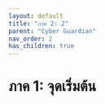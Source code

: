 ```yaml
---
layout: default
title: "ภาค 2: 2"
parent: "Cyber Guardian"
nav_order: 2
has_children: true
---
```

# ภาค 1: จุดเริ่มต้น
